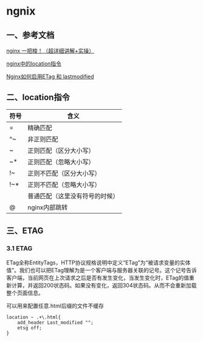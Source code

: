 # ngnix

## 一、参考文档

[nginx 一把梭！（超详细讲解+实操）](https://juejin.cn/post/7306041273822527514)

[nginx中的location指令](https://zhuanlan.zhihu.com/p/137146854)


[Nginx如何启用ETag 和 lastmodified](https://blog.csdn.net/xiaoliuliu2050/article/details/103661200)


## 二、location指令

 
| 符号   | 含义 | 
| ----   | ----  |
| =	     | 精确匹配  | 
| ^~	 | 非正则匹配 | 
| ~	     | 正则匹配（区分大小写） | 
| ~*	 | 正则匹配（忽略大小写） | 
| !~	 | 正则不匹配（区分大小写） | 
| !~*	 | 正则不匹配（忽略大小写） | 
|        | 普通匹配（这里没有符号的时候） | 
| @      | nginx内部跳转 | 



## 三、ETAG
### 3.1 ETAG
ETag全称EntityTags，HTTP协议规格说明中定义“ETag”为“被请求变量的实体值”。我们也可以把ETag理解为是一个客户端与服务器关联的记号。这个记号告诉客户端，当前网页在上次请求之后是否有发生变化，当发生变化时，ETag的值重新计算，并返回200状态码。如果没有变化，返回304状态码。从而不会重新加载整个页面信息。

可以用来配置任意.html后缀的文件不缓存
````nginx
location ~ .+\.html{
    add_header Last_modified "";
    etsg off;
}
````


